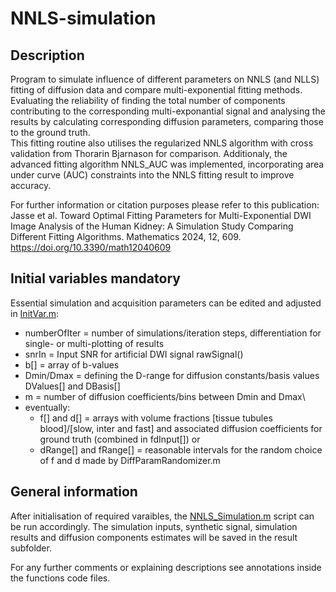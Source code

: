 # NNLS-simulation

## Description

Program to simulate influence of different parameters on NNLS (and NLLS) fitting of diffusion data and compare multi-exponential fitting methods. Evaluating the reliability of finding the total number of components contributing to the corresponding multi-exponantial signal and analysing the results by calculating corresponding diffusion parameters, comparing those to the ground truth.\
This fitting routine also utilises the regularized NNLS algorithm with cross validation from Thorarin Bjarnason for comparison. Additionaly, the advanced fitting algorithm NNLS_AUC was implemented, incorporating area under curve (AUC) constraints into the NNLS fitting result to improve accuracy.

For further information or citation purposes please refer to this publication:\
Jasse et al. Toward Optimal Fitting Parameters for Multi-Exponential DWI Image Analysis of the Human Kidney: A Simulation Study Comparing Different Fitting Algorithms. Mathematics 2024, 12, 609. https://doi.org/10.3390/math12040609


## Initial variables mandatory
Essential simulation and acquisition parameters can be edited and adjusted in [InitVar.m](InitVar.m):
* numberOfIter = number of simulations/iteration steps, differentiation for single- or multi-plotting of results
* snrIn        = Input SNR for artificial DWI signal rawSignal()
* b[]          = array of b-values
* Dmin/Dmax    = defining the D-range for diffusion constants/basis values DValues[] and DBasis[]
* m            = number of diffusion coefficients/bins between Dmin and Dmax\
* eventually:
  * f[] and d[]  = arrays with volume fractions [tissue tubules blood]/[slow, inter and fast] and associated  diffusion coefficients for ground truth (combined   in fdInput[]) or
  * dRange[] and fRange[] = reasonable intervals for the random choice of f and d made by DiffParamRandomizer.m

## General information
After initialisation of required varaibles, the [NNLS_Simulation.m](NNLS_Simulation.m) script can be run accordingly.
The simulation inputs, synthetic signal, simulation results and diffusion components estimates will be saved in the result subfolder.

For any further comments or explaining descriptions see annotations inside the functions code files.
